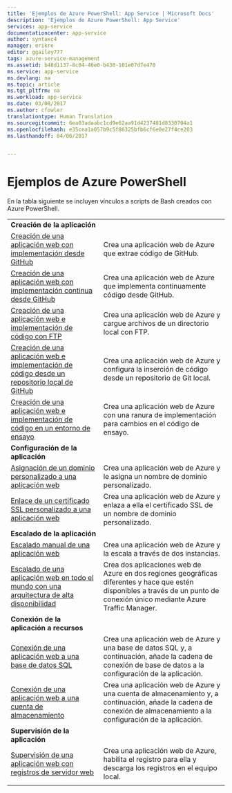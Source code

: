 ```yaml
---
title: 'Ejemplos de Azure PowerShell: App Service | Microsoft Docs'
description: 'Ejemplos de Azure PowerShell: App Service'
services: app-service
documentationcenter: app-service
author: syntaxc4
manager: erikre
editor: ggailey777
tags: azure-service-management
ms.assetid: b48d1137-8c04-46e0-b430-101e07d7e470
ms.service: app-service
ms.devlang: na
ms.topic: article
ms.tgt_pltfrm: na
ms.workload: app-service
ms.date: 03/08/2017
ms.author: cfowler
translationtype: Human Translation
ms.sourcegitcommit: 6ea03adaabc1cd9e62aa91d4237481d8330704a1
ms.openlocfilehash: e35cea1a057b9c5f86325bfb6cf6e0e27f4ce203
ms.lasthandoff: 04/06/2017


---
```

# <a name="azure-powershell-samples"></a>Ejemplos de Azure PowerShell

En la tabla siguiente se incluyen vínculos a scripts de Bash creados con Azure PowerShell.

| | |
|-|-|
|**Creación de la aplicación**||
| [Creación de una aplicación web con implementación desde GitHub](./scripts/app-service-powershell-deploy-github.md?toc=%2fpowershell%2fmodule%2ftoc.json)| Crea una aplicación web de Azure que extrae código de GitHub. |
| [Creación de una aplicación web con implementación continua desde GitHub](./scripts/app-service-powershell-continuous-deployment-github.md?toc=%2fpowershell%2fmodule%2ftoc.json)| Crea una aplicación web de Azure que implementa continuamente código desde GitHub. |
| [Creación de una aplicación web e implementación de código con FTP](./scripts/app-service-powershell-deploy-ftp.md?toc=%2fpowershell%2fmodule%2ftoc.json) | Crea una aplicación web de Azure y cargue archivos de un directorio local con FTP. |
| [Creación de una aplicación web e implementación de código desde un repositorio local de GitHub](./scripts/app-service-powershell-deploy-local-git.md?toc=%2fpowershell%2fmodule%2ftoc.json) | Crea una aplicación web de Azure y configura la inserción de código desde un repositorio de Git local. |
| [Creación de una aplicación web e implementación de código en un entorno de ensayo](./scripts/app-service-powershell-deploy-staging-environment.md?toc=%2fpowershell%2fmodule%2ftoc.json) | Crea una aplicación web de Azure con una ranura de implementación para cambios en el código de ensayo. |
|**Configuración de la aplicación**||
| [Asignación de un dominio personalizado a una aplicación web](./scripts/app-service-powershell-configure-custom-domain.md?toc=%2fpowershell%2fmodule%2ftoc.json)| Crea una aplicación web de Azure y le asigna un nombre de dominio personalizado. |
| [Enlace de un certificado SSL personalizado a una aplicación web](./scripts/app-service-powershell-configure-ssl-certificate.md?toc=%2fpowershell%2fmodule%2ftoc.json)| Crea una aplicación web de Azure y enlaza a ella el certificado SSL de un nombre de dominio personalizado. |
|**Escalado de la aplicación**||
| [Escalado manual de una aplicación web](./scripts/app-service-powershell-scale-manual.md?toc=%2fpowershell%2fmodule%2ftoc.json) | Crea una aplicación web de Azure y la escala a través de dos instancias. |
| [Escalado de una aplicación web en todo el mundo con una arquitectura de alta disponibilidad](./scripts/app-service-powershell-scale-high-availability.md?toc=%2fpowershell%2fmodule%2ftoc.json) | Crea dos aplicaciones web de Azure en dos regiones geográficas diferentes y hace que estén disponibles a través de un punto de conexión único mediante Azure Traffic Manager. |
|**Conexión de la aplicación a recursos**||
| [Conexión de una aplicación web a una base de datos SQL](./scripts/app-service-powershell-connect-to-sql.md?toc=%2fpowershell%2fmodule%2ftoc.json)| Crea una aplicación web de Azure y una base de datos SQL y, a continuación, añade la cadena de conexión de base de datos a la configuración de la aplicación. |
| [Conexión de una aplicación web a una cuenta de almacenamiento](./scripts/app-service-powershell-connect-to-storage.md?toc=%2fpowershell%2fmodule%2ftoc.json)| Crea una aplicación web de Azure y una cuenta de almacenamiento y, a continuación, añade la cadena de conexión de almacenamiento a la configuración de la aplicación. |
|**Supervisión de la aplicación**||
| [Supervisión de una aplicación web con registros de servidor web](./scripts/app-service-powershell-monitor.md?toc=%2fpowershell%2fmodule%2ftoc.json) | Crea una aplicación web de Azure, habilita el registro para ella y descarga los registros en el equipo local. |
| | |

